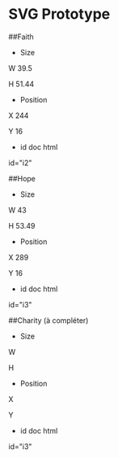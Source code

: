 # SVG Prototype

##Faith

- Size

W   39.5

H   51.44

- Position

X   244

Y   16

- id doc html

id="i2"



##Hope

- Size

W   43

H   53.49

- Position

X   289

Y   16

- id doc html

id="i3"

##Charity
(à compléter)

- Size

W   

H   

- Position

X  

Y   

- id doc html

id="i3"
